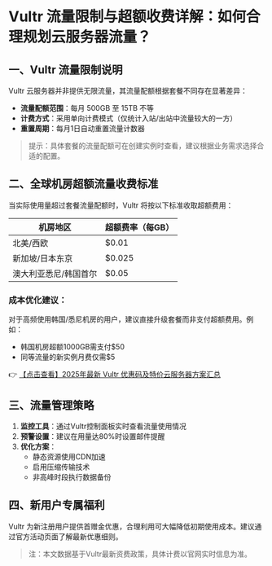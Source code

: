 # Vultr 流量限制与超额收费详解：如何合理规划云服务器流量？

## 一、Vultr 流量限制说明

Vultr 云服务器并非提供无限流量，其流量配额根据套餐不同存在显著差异：

- **流量配额范围**：每月 500GB 至 15TB 不等
- **计费方式**：采用单向计费模式（仅统计入站/出站中流量较大的一方）
- **重置周期**：每月1日自动重置流量计数器

> 提示：具体套餐的流量配额可在创建实例时查看，建议根据业务需求选择合适的配置。

## 二、全球机房超额流量收费标准

当实际使用量超过套餐流量配额时，Vultr 将按以下标准收取超额费用：

| 机房地区                | 超额费率（每GB） |
|-------------------------|------------------|
| 北美/西欧               | $0.01            |
| 新加坡/日本东京         | $0.025           |
| 澳大利亚悉尼/韩国首尔   | $0.05            |

### 成本优化建议：
对于高频使用韩国/悉尼机房的用户，建议直接升级套餐而非支付超额费用。例如：
- 韩国机房超额1000GB需支付$50
- 同等流量的新实例月费仅需$5

👉 [【点击查看】2025年最新 Vultr 优惠码及特价云服务器方案汇总](https://bit.ly/VuLtr)

## 三、流量管理策略

1. **监控工具**：通过Vultr控制面板实时查看流量使用情况
2. **预警设置**：建议在用量达80%时设置邮件提醒
3. **优化方案**：
   - 静态资源使用CDN加速
   - 启用压缩传输技术
   - 非高峰时段执行数据备份

## 四、新用户专属福利

Vultr 为新注册用户提供首赠金优惠，合理利用可大幅降低初期使用成本。建议通过官方活动页面了解最新优惠细则。

> 注：本文数据基于Vultr最新资费政策，具体计费以官网实时信息为准。